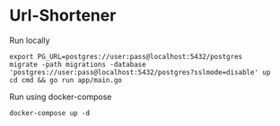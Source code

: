 # Url-Shortener

Run locally
```
export PG_URL=postgres://user:pass@localhost:5432/postgres
migrate -path migrations -database 'postgres://user:pass@localhost:5432/postgres?sslmode=disable' up
cd cmd && go run app/main.go
```
Run using docker-compose
```
docker-compose up -d
```
